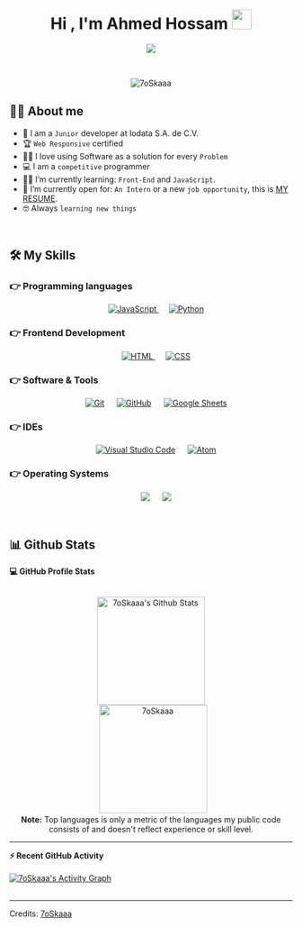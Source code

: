 <h1 align="center">Hi , I'm Ahmed Hossam <img src="https://media.giphy.com/media/hvRJCLFzcasrR4ia7z/giphy.gif" width="35"></h1>
<p align="center">
  <a href="https://github.com/DenverCoder1/readme-typing-svg"><img src="https://readme-typing-svg.herokuapp.com?lines=Computer+Science+Student;Competitive+Programmer;Specialist%20on%20Codeforces;6%20Kyu%20on%20Atcoder;Always%20learning%20new%20things&center=true&width=500&height=50"></a>
</p>


<br>

<p align="center"> 
	<img src="https://komarev.com/ghpvc/?username=MaroAntonioSanchez&label=Profile%20views&color=0e75b6&style=plastic" alt="7oSkaaa" /> 
</p>


## :sassy_man:  About me
- :school: I am a `Junior` developer at Iodata S.A. de C.V.
- :trophy: `Web Responsive` certified
- :technologist: I love using Software as a solution for every `Problem`
- :computer: I am a `competitive` programmer
- :student: I’m currently learning: `Front-End` and `JavaScript`.
- :thinking: I’m currently open for: `An Intern` or a new `job opportunity`, this is [MY RESUME](https://drive.google.com/file/d/1gdiny_4f5TVbSdfyAQxokLMMrBTi054P/view?usp=sharing).
- :nerd_face: Always `learning new things`

<br>

## 🛠️ My Skills

### 👉 Programming languages

<p align="center"> 
  &emsp;
  <a href="https://developer.mozilla.org/en-US/docs/Web/JavaScript" target="_blank"> 
     <img alt="JavaScript" src="https://img.shields.io/badge/JavaScript%20-%23F7DF1E.svg?style=plastic&logo=javascript&logoColor=black">
   </a>
  &emsp;
   <a href="https://www.python.org" target="_blank">
    <img alt="Python" src="https://img.shields.io/badge/Python%20-%2314354C.svg?style=plastic&logo=python&logoColor=white">
  </a>
</p>

### 👉 Frontend Development
<p align="center"> 
  &emsp; 
  <a href="https://www.w3.org/html/" target="_blank"> 
   <img alt="HTML" src="https://img.shields.io/badge/HTML5%20-%23E34F26.svg?style=plastic&logo=html5&logoColor=white">
  </a>   
  &emsp;
  <a href="https://www.w3schools.com/css/" target="_blank">
    <img alt="CSS" src="https://img.shields.io/badge/CSS%20-%231572B6.svg?style=plastic&logo=css3&logoColor=white">
  </a> 
</p>

 ### 👉 Software & Tools
 
<p align="center">
  &emsp;
    <a href="#"><img alt="Git" src="https://img.shields.io/badge/Git%20-%23F05033.svg?style=plastic&logo=git&logoColor=white"></a>
  &emsp;
    <a href="#"><img alt="GitHub" src="https://img.shields.io/badge/github-%23181717.svg?style=plastic&logo=github&logoColor=white"></a>
  &emsp;
    <a href="#"><img alt="Google Sheets" src="https://img.shields.io/badge/Google%20Sheets%20-%2334A853.svg?style=plastic&logo=google%20sheets&logoColor=white"></a>
</p>

 ### 👉 IDEs
 
<p align="center">
  &emsp;
    <a href="#"><img alt="Visual Studio Code" src="https://img.shields.io/badge/Visual%20Studio%20Code-0078d7.svg?style=plastic&logo=visual-studio-code&logoColor=white"></a>
  &emsp;
    <a href="#"><img alt="Atom" src="https://img.shields.io/badge/atom-%2366595C.svg?&style=plastic&logo=atom&logoColor=white" /></a>
</p>

 ### 👉 Operating Systems
 
<p align="center">
  &emsp;
    <a href="#"><img src="https://img.shields.io/badge/Ubuntu-E95420?style=plastic&logo=ubuntu&logoColor=white"></a>
  &emsp;
    <a href="#"><img src="https://img.shields.io/badge/Windows-0078D6?style=plastic&logo=windows&logoColor=white"></a> 
</p>

<br/>

## 📊 Github Stats



  <summary><b>💻 GitHub Profile Stats</b></summary>
  <br/>
  <p align="center">
    <a href="https://github.com/anuraghazra/github-readme-stats"><img alt="7oSkaaa's Github Stats" src="https://github-readme-stats.vercel.app/api?username=MarcoAntonioSanchez&show_icons=true&count_private=true&theme=algolia" height="192px"/></a>
<br/>
  &nbsp;
	  <img src="https://github-readme-stats.vercel.app/api/top-langs?username=MarcoAntonioSanchez&langs_count=10&show_icons=true&locale=en&layout=compact&theme=algolia" alt="7oSkaaa" height="192px"/>
  <br/>
  <b>Note:</b> Top languages is only a metric of the languages my public code consists of and doesn't reflect experience or skill level.
  </p>

----

  <summary><b>⚡ Recent GitHub Activity</b></summary>
  <br/>
   <a href="https://github.com/MarcoAntonioSanchez"><img alt="7oSkaaa's Activity Graph" src="https://activity-graph.herokuapp.com/graph?username=MarcoAntonioSanchez&custom_title=MarcoAntonioSanchez's%20Contribution%20Graph&theme=react-dark" /></a>
  <br/>


<br/>

-----
Credits: [7oSkaaa](https://github.com/7oSkaaa)